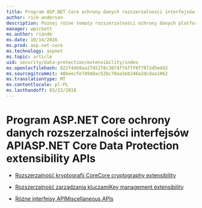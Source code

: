 ```yaml
---
title: Program ASP.NET Core ochrony danych rozszerzalności interfejsów API
author: rick-anderson
description: Poznaj różne tematy rozszerzalności ochrony danych platformy ASP.NET Core.
manager: wpickett
ms.author: riande
ms.date: 10/14/2016
ms.prod: asp.net-core
ms.technology: aspnet
ms.topic: article
uid: security/data-protection/extensibility/index
ms.openlocfilehash: 822f44b9aa2745278c3074f74f7f6f7972d5edd2
ms.sourcegitcommit: 48beecfe749ddac52bc79aa3eb246a2dcdaa1862
ms.translationtype: MT
ms.contentlocale: pl-PL
ms.lasthandoff: 03/22/2018
---
```

# <a name="aspnet-core-data-protection-extensibility-apis"></a><span data-ttu-id="a72ce-103">Program ASP.NET Core ochrony danych rozszerzalności interfejsów API</span><span class="sxs-lookup"><span data-stu-id="a72ce-103">ASP.NET Core Data Protection extensibility APIs</span></span>

* [<span data-ttu-id="a72ce-104">Rozszerzalność kryptografii Core</span><span class="sxs-lookup"><span data-stu-id="a72ce-104">Core cryptography extensibility</span></span>](xref:security/data-protection/extensibility/core-crypto)

* [<span data-ttu-id="a72ce-105">Rozszerzalność zarządzania kluczami</span><span class="sxs-lookup"><span data-stu-id="a72ce-105">Key management extensibility</span></span>](xref:security/data-protection/extensibility/key-management)

* [<span data-ttu-id="a72ce-106">Różne interfejsy API</span><span class="sxs-lookup"><span data-stu-id="a72ce-106">Miscellaneous APIs</span></span>](xref:security/data-protection/extensibility/misc-apis)
